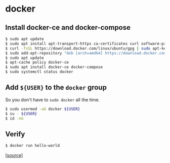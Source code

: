 # docker

## Install docker-ce and docker-compose

```bash
$ sudo apt update
$ sudo apt install apt-transport-https ca-certificates curl software-properties-common
$ curl -fsSL https://download.docker.com/linux/ubuntu/gpg | sudo apt-key add -
$ sudo add-apt-repository "deb [arch=amd64] https://download.docker.com/linux/ubuntu focal stable"
$ sudo apt update
$ apt-cache policy docker-ce
$ sudo apt install docker-ce docker-compose
$ sudo systemctl status docker
```

## Add `${USER}` to the `docker` group

So you don't have to `sudo docker` all the time.

```bash
$ sudo usermod -aG docker ${USER}
$ su - ${USER}
$ id -nG
```

## Verify

```bash
$ docker run hello-world
```

[[source](https://www.digitalocean.com/community/tutorials/how-to-install-and-use-docker-on-ubuntu-20-04)]
